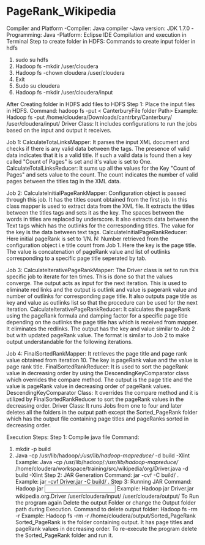 # PageRank_Wikipedia
Compiler and Platform
-Compiler:     	Java compiler
-Java version: 	JDK 1.7.0
-Programming:   Java
-Platform:     	Eclipse IDE
Compilation and execution in Terminal
Step to create folder in HDFS: Commands to create input folder in hdfs
1.	sudo su hdfs
2.	Hadoop fs -mkdir /user/cloudera
3.	Hadoop fs -chown cloudera /user/cloudera
4.	Exit
5.	Sudo su cloudera
6.	Hadoop fs -mkdir /user/cloudera/input

After Creating folder in HDFS add files to HDFS
Step 1: Place the input files in HDFS.
Command: hadoop fs -put < CanterburyFile folder Path> <Path in HDFS>
Example: Hadoop fs -put /home/cloudera/Downloads/cantrbry/Canterbury/ /user/cloudera/input/
Driver Class: It includes configurations to run the jobs based on the input and output it receives.

Job 1:
CalculateTotaLinksMapper: It parses the input XML document and checks if there is any valid data
between the <title> and </title> tags. The presence of valid data indicates that it is a valid title.
If such a vaild data is found then a key called "Count of Pages" is set and it's value is set to One.
CalculateTotalLinksReducer: It sums up all the values for the Key "Count of Pages" and sets value
to the count. The count indicates the number of valid pages between the titles tag in the XML data.

Job 2: 
CalculateInitialPageRankMapper: Configuration object is passed through this job. It has the titles count
obtained from the first job. In this class mapper is used to extract data from the XML file. It extracts 
the titles between the titles tags and sets it as the key. The spaces between the words in titles are replaced
by underscore. It also extracts data between the Text tags which has the outlinks for the corresponding titles.
The value for the key is the data between text tags. 
CalculateInitialPageRankReducer: Here initial pageRank is set to 1/N.
N: Number retrieved from the configuration object i.e title count from Job 1.
Here the key is the page title. The value is concatenation of pageRank value and list of outlinks
corresponding to a specific page title seperated by tab.

Job 3:
CalculateIterativePageRankMapper: The Driver class is set to run this specific job to iterate for ten times.
This is done so that the values converge. The output acts as input for the next iteration.
This is used to eliminate red links and the output is outlink and value is pagerank value and number of outlinks
for corresponding page title. 
It also outputs page title as key and value as outlinks list so that the procedure can be used for the next iteration.
CalculateIterativePageRankReducer: It calculates the pageRank using the pageRank formula and damping factor for a 
specific page title depending on the outlinks the page title has which is received from mapper. It eliminates the redlinks.
The output has the key and value similar to Job 2 but with updated pageRank value. The format is similar to Job 2 to 
make output understandable for the following iterations.

Job 4:
FinalSortedRankMapper: It retrieves the page title and page rank value obtained from iteration 10. The key is 
pageRank value and the value is page rank title.
FinalSortedRankReducer: It is used to sort the pageRank value in decreasing order by using the DescendingKeyComparator 
class which overrides the compare method. The output is the page title and the value is pageRank value in decreasing 
order of pageRank values. 
DescendingKeyComparator Class: It overrides the compare method and it is utilized by FinalSortedRankReducer 
to sort the pageRank values in the decreasing order.
Driver Class: It runs Jobs from one to four and later deletes all the folders in the output path except the
Sorted_PageRank folder which has the output file containing page titles and pageRanks sorted in decreasing order.

Execution Steps:
Step 1: Compile java file
Command: 
1.	mkdir -p build
2.	Java -cp /usr/lib/hadoop/*:/usr/lib/hadoop-mapreduce/* <JAVA FILE PATH> -d build -Xlint
Example: Java -cp /usr/lib/hadoop/*:/usr/lib/hadoop-mapreduce/* /home/cloudera/workspace/training/src/wikipedia/org/Driver.java -d build -Xlint
Step 2: JAR Generation
Command:  jar -cvf <JAR PATH> -C build/ .
Example: jar -cvf Driver.jar -C build/ .
Step 3: Running JAR
Command: Hadoop jar <JAR PATH> <Package Name of JAVA CLASS> <Input Folder Path in HDFS> <Output Folder Path in HDFS>
Example: Hadoop jar Driver.jar wikipedia.org.Driver /user/cloudera/input/ /user/cloudera/output/
To Run the program again Delete the output Folder or change the Output folder path during Execution.
Command to delete output folder: Hadoop fs -rm -r <Output Folder Path>
Example: Hadoop fs -rm -r /home/cloudera/output/Sorted_PageRank
Sorted_PageRank is the folder containing output. It has page titles and pageRank values in decreasing order.
To re-execute the program delete the Sorted_PageRank folder and run it.
